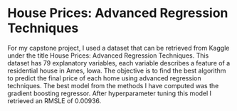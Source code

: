 # House Prices: Advanced Regression Techniques
For my capstone project, I used a dataset that can be retrieved from Kaggle under the title House Prices: Advanced Regression Techniques. This dataset has 79 explanatory variables, each variable describes a feature of a residential house in Ames, Iowa. The objective is to find the best algorithm to predict the final price of each home using advanced regression techniques. The best model from the methods I have computed was the gradient boosting regressor. After hyperparameter tuning this model I retrieved an RMSLE of 0.00936. 
